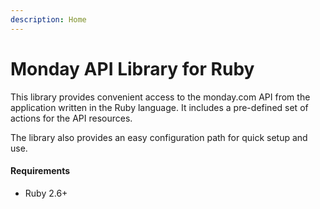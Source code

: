 ```yaml
---
description: Home
---
```


# Monday API Library for Ruby

This library provides convenient access to the monday.com API from the application written in the Ruby language. It includes a pre-defined set of actions for the API resources.

The library also provides an easy configuration path for quick setup and use.

#### Requirements

* Ruby 2.6+

